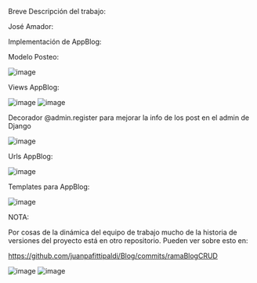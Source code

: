 Breve Descripción del trabajo: 

José Amador: 

Implementación de AppBlog: 

Modelo Posteo: 

![image](https://user-images.githubusercontent.com/3296918/195200678-baeb39ad-3c1d-4d9e-b7ad-50cdec34c307.png)

Views AppBlog: 

![image](https://user-images.githubusercontent.com/3296918/195201018-77907c37-17c6-47bb-975a-b18702791f26.png)
![image](https://user-images.githubusercontent.com/3296918/195201103-cb941fc9-6608-4430-b209-ddacacdc4263.png)

Decorador @admin.register para mejorar la info de los post en el admin de Django

![image](https://user-images.githubusercontent.com/3296918/195201618-6f06b1af-ba92-493c-b5ba-0cb611389178.png)

Urls AppBlog: 

![image](https://user-images.githubusercontent.com/3296918/195201797-6343952e-b4f9-4084-b39b-8ed863089553.png)

Templates para AppBlog: 

![image](https://user-images.githubusercontent.com/3296918/195202101-c45e28ab-8584-44ec-b6f6-3478c5586bb2.png)

NOTA: 

Por cosas de la dinámica del equipo de trabajo mucho de la historia de versiones del proyecto está en otro repositorio. Pueden ver sobre esto en: 

https://github.com/juanpafittipaldi/Blog/commits/ramaBlogCRUD

![image](https://user-images.githubusercontent.com/3296918/195202518-a07a86ed-3d40-44b2-a595-f983f849abab.png)
![image](https://user-images.githubusercontent.com/3296918/195202565-d2a641c8-3ba4-4170-a39a-2c2252954b76.png)


